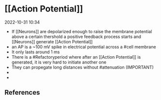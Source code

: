# [[Action Potential]]
2022-10-31 10:34
- If [[Neurons]] are depolarized enough to raise the membrane potential above a certain thershold a positive feedback process starts and [[Neurons]] generate [[Action Potential]]
- an AP is a ~100 mV spike in electrical potential across a #cell  membrane 
- It only lasts around 1 ms
- There is a #Refactoryperiod where after an [[Action Potential]] is generated, it is very hard to initiate another one
- They can propegate long distances  without #attenuation (IMPORTANT)
- 
- 
## References


